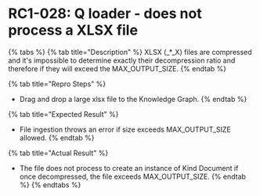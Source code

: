 # RC1-028: Q loader - does not process a XLSX file

{% tabs %}
{% tab title="Description" %}
XLSX \(_\*_X\) files are compressed and it's impossible to determine exactly their decompression ratio and therefore if they will exceed the MAX\_OUTPUT\_SIZE. 
{% endtab %}

{% tab title="Repro Steps" %}
* Drag and drop a large xlsx file to the Knowledge Graph.
{% endtab %}

{% tab title="Expected Result" %}
* File ingestion throws an error if size exceeds MAX\_OUTPUT\_SIZE allowed.
{% endtab %}

{% tab title="Actual Result" %}
* The file does not process to create an instance of Kind Document if once decompressed, the file exceeds MAX\_OUTPUT\_SIZE.
{% endtab %}
{% endtabs %}


